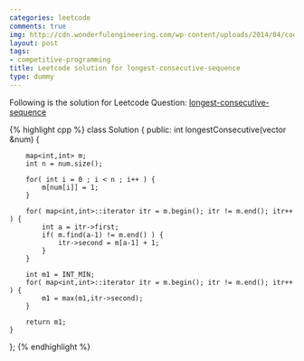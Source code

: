 ```yaml
---
categories: leetcode
comments: true
img: http://cdn.wonderfulengineering.com/wp-content/uploads/2014/04/code-wallpaper-6.png
layout: post
tags:
- competitive-programming
title: Leetcode solution for longest-consecutive-sequence
type: dummy
---
```


Following is the solution for Leetcode Question: [longest-consecutive-sequence](https://leetcode.com/problems/longest-consecutive-sequence/)

{% highlight cpp %}
class Solution {
public:
    int longestConsecutive(vector<int> &num) {
        
        map<int,int> m;
        int n = num.size();
        
    	for( int i = 0 ; i < n ; i++ ) {
    		m[num[i]] = 1;
    	}
    	
    	for( map<int,int>::iterator itr = m.begin(); itr != m.end(); itr++ ) {
    		int a = itr->first;
    		if( m.find(a-1) != m.end() ) {
    			itr->second = m[a-1] + 1;
    		}
    	}
    	
    	int m1 = INT_MIN;
    	for( map<int,int>::iterator itr = m.begin(); itr != m.end(); itr++ ) {
    		m1 = max(m1,itr->second);
    	}
    	
    	return m1;
    }
};
{% endhighlight %}